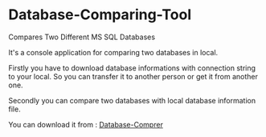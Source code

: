 # Database-Comparing-Tool
Compares Two Different MS SQL Databases

It's a console application for comparing two databases in local.

Firstly you have to download database informations with connection string to your local. 
So you can transfer it to another person or get it from another one.

Secondly you can compare two databases with local database information file.

You can download it from : [Database-Comprer](https://1drv.ms/u/s!Atj34aenYzzHoh9SFgKAzQsqjaU5)
